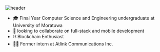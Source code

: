 

<!--
**dylan96dashintha/dylan96dashintha** is a ✨ _special_ ✨ repository because its `README.md` (this file) appears on your GitHub profile.

Here are some ideas to get you started:
-->
![header](https://capsule-render.vercel.app/api?type=waving&height=200&text=Hello!&fontAlign=80&fontAlignY=35&desc=I'm%20Dilan&descAlign=80&descAlignY=65&descSize=50&color=gradient)

- 🎓 Final Year Computer Science and Engineering undergraduate at University of Moratuwa  
- 👯 looking to collaborate on full-stack and mobile development
- ⛓  Blockchain Enthusiast
- 👨‍💻 Former intern at Atlink Communications Inc.

